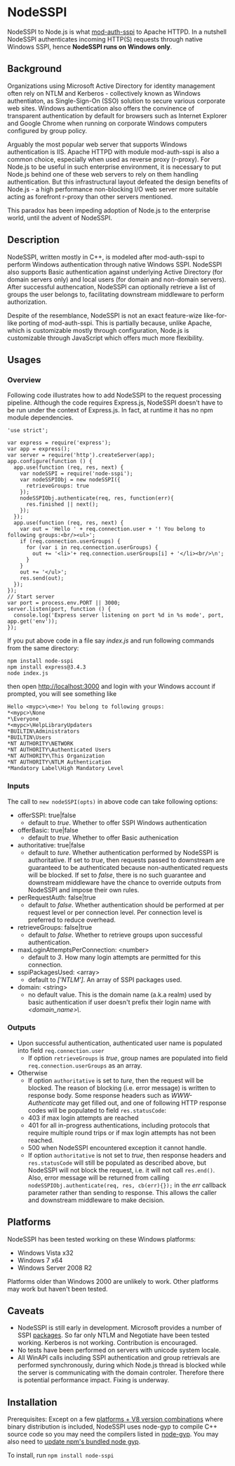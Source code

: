 NodeSSPI
========

NodeSSPI to Node.js is what [mod-auth-sspi](https://code.google.com/p/mod-auth-sspi/) to Apache HTTPD. In a nutshell NodeSSPI authenticates incoming HTTP(S) requests through native Windows SSPI, hence **NodeSSPI runs on Windows only**.

## Background
Organizations using Microsoft Active Directory for identity management often rely on NTLM and Kerberos - collectively known as Windows authentiaton, as Single-Sign-On (SSO) solution to secure various corporate web sites. Windows authentication also offers the convinence of transparent authentication by default for browsers such as Internet Explorer and Google Chrome when running on corporate Windows computers configured by group policy.

Arguably the most popular web server that supports Windows authentication is IIS. Apache HTTPD with module mod-auth-sspi is also a common choice, especially when used as reverse proxy (r-proxy). For Node.js to be useful in such enterprise environment, it is necessary to put Node.js behind one of these web servers to rely on them handling authentication. But this infrastructural layout defeated the design benefits of Node.js - a high performance non-blocking I/O web server more suitable acting as forefront r-proxy than other servers mentioned.

This paradox has been impeding adoption of Node.js to the enterprise world, until the advent of NodeSSPI.

## Description

NodeSSPI, written mostly in C++, is modeled after mod-auth-sspi to perform Windows authentication through native Windows SSPI. NodeSSPI also supports Basic authentication against underlying Active Directory (for domain servers only) and local users (for domain and non-domain servers). After successful authencation, NodeSSPI can optionally retrieve a list of groups the user belongs to, facilitating downstream middleware to perform authorization.

Despite of the resemblance, NodeSSPI is not an exact feature-wize like-for-like porting of mod-auth-sspi. This is partially because, unlike Apache, which is customizable mostly through configuration, Node.js is customizable through JavaScript which offers much more flexibility.

## Usages
### Overview
Following code illustrates how to add NodeSSPI to the request processing pipeline. Although the code requires Express.js, NodeSSPI doesn't have to be run under the context of Express.js. In fact, at runtime it has no npm module dependencies.

```
'use strict';

var express = require('express');
var app = express();
var server = require('http').createServer(app);
app.configure(function () {
  app.use(function (req, res, next) {
    var nodeSSPI = require('node-sspi');
    var nodeSSPIObj = new nodeSSPI({
      retrieveGroups: true
    });
    nodeSSPIObj.authenticate(req, res, function(err){
      res.finished || next();
    });
  });
  app.use(function (req, res, next) {
    var out = 'Hello ' + req.connection.user + '! You belong to following groups:<br/><ul>';
    if (req.connection.userGroups) {
      for (var i in req.connection.userGroups) {
        out += '<li>'+ req.connection.userGroups[i] + '</li><br/>\n';
      }
    }
    out += '</ul>';
    res.send(out);
  });
});
// Start server
var port = process.env.PORT || 3000;
server.listen(port, function () {
  console.log('Express server listening on port %d in %s mode', port, app.get('env'));
});
```
If you put above code in a file say *index.js* and run following commands from the same directory:
```
npm install node-sspi
npm install express@3.4.3
node index.js
```
then open [http://localhost:3000](http://localhost:3000) and login with your Windows account if prompted, you will see something like
```
Hello <mypc>\<me>! You belong to following groups:
*<mypc>\None
*\Everyone
*<mypc>\HelpLibraryUpdaters
*BUILTIN\Administrators
*BUILTIN\Users
*NT AUTHORITY\NETWORK
*NT AUTHORITY\Authenticated Users
*NT AUTHORITY\This Organization
*NT AUTHORITY\NTLM Authentication
*Mandatory Label\High Mandatory Level

```

### Inputs

The call to `new nodeSSPI(opts)` in above code can take following options:
  * offerSSPI: true|false 
      - default to *true*. Whether to offer SSPI Windows authentication
  * offerBasic: true|false 
      - default to *true*. Whether to offer Basic authenication
  * authoritative: true|false 
      -  default to *ture*. Whether authentication performed by NodeSSPI is authoritative. If set to *true*, then requests passed to downstream are guaranteed to be authenticated because non-authenticated requests will be blocked. If set to *false*, there is no such guarantee and downstream middleware have the chance to override outputs from NodeSSPI and impose their own rules.
  * perRequestAuth: false|true 
      - default to *false*. Whether authentication should be performed at per request level or per connection level. Per connection level is preferred to reduce overhead.
  * retrieveGroups: false|true 
      - default to *false*. Whether to retrieve groups upon successful authentication. 
  * maxLoginAttemptsPerConnection: &lt;number&gt;
      - default to *3*. How many login attempts are permitted for this connection.
  * sspiPackagesUsed: &lt;array&gt;
      - default to *['NTLM']*. An array of SSPI packages used.
  * domain: &lt;string&gt;
      - no default value. This is the domain name (a.k.a realm) used by basic authentication if user doesn't prefix their login name with *&lt;domain_name&gt;\\*. 

### Outputs
  * Upon successful authentication, authenticated user name is populated into field `req.connection.user` 
    *   If option `retrieveGroups` is *true*, group names are populated into field `req.connection.userGroups` as an array.
  * Otherwise
    *   If option `authoritative` is set to *ture*, then the request will be blocked. The reason of blocking (i.e. error message) is written to response body. Some response headers such as *WWW-Authenticate* may get filled out, and one of following HTTP response codes will be populated to field `res.statusCode`:
      *   403 if max login attempts are reached
      *   401 for all in-progress authentications, including protocols that require multiple round trips or if max login attempts has not been reached.
      *   500 when NodeSSPI encountered exception it cannot handle.
    *  If option `authoritative` is not set to *true*, then response headers and `res.statusCode` will still be populated as described above, but NodeSSPI will not block the request, i.e. it will not call `res.end()`. Also, error message will be returned from calling `nodeSSPIObj.authenticate(req, res, cb(err){});` in the *err* callback parameter rather than sending to response. This allows the caller and downstream middleware to make decision.

## Platforms
NodeSSPI has been tested working on these Windows platforms:
  * Windows Vista x32
  * Windows 7 x64
  * Windows Server 2008 R2

Platforms older than Windows 2000 are unlikely to work. Other platforms may work but haven't been tested.

## Caveats
  * NodeSSPI is still early in development. Microsoft provides a number of SSPI [packages](http://msdn.microsoft.com/en-us/library/windows/desktop/aa380502(v=vs.85).aspx). So far only NTLM and Negotiate have been tested working. Kerberos is not working. Contribution is encouraged.
  * No tests have been performed on servers with unicode system locale.
  * All WinAPI calls including SSPI authentication and group retrievals are performed synchronously, during which Node.js thread is blocked while the server is communicating with the domain controler. Therefore there is potential performance impact. Fixing is underway.

## Installation
Prerequisites: Except on a few [ platforms + V8 version combinations](https://github.com/abbr/NodeSSPI-bin) where binary distribution is included, NodeSSPI uses node-gyp to compile C++ source code so you may need the compilers listed in [node-gyp](https://github.com/TooTallNate/node-gyp). You may also need to [update npm's bundled node gyp](https://github.com/TooTallNate/node-gyp/wiki/Updating-npm's-bundled-node-gyp).

To install, run 
```npm install node-sspi```

